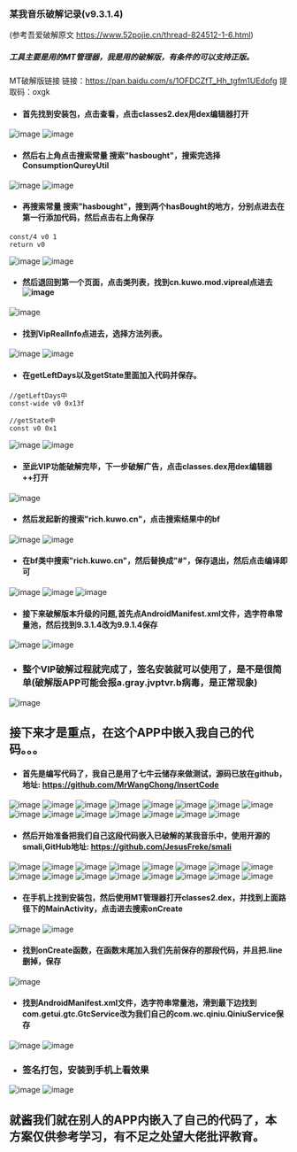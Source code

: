 ### 某我音乐破解记录(v9.3.1.4)
(参考吾爱破解原文 https://www.52pojie.cn/thread-824512-1-6.html)
##### 工具主要是用的MT管理器，我是用的破解版，有条件的可以支持正版。
MT破解版链接
链接：https://pan.baidu.com/s/1OFDCZfT_Hh_tgfm1UEdofg
提取码：oxgk

* #### 首先找到安装包，点击查看，点击classes2.dex用dex编辑器打开
![image](https://note.youdao.com/yws/public/resource/54605a04c254330e24bdcaf76a0dc85a/xmlnote/WEBRESOURCE6bece81e32412dff1e33334cd725c423/8790)
![image](https://note.youdao.com/yws/public/resource/54605a04c254330e24bdcaf76a0dc85a/xmlnote/WEBRESOURCE60d7bc1fdc02646660e09c4513cac42e/8800)

* #### 然后右上角点击搜索常量 搜索"hasbought"，搜索完选择ConsumptionQureyUtil
![image](https://note.youdao.com/yws/public/resource/54605a04c254330e24bdcaf76a0dc85a/xmlnote/WEBRESOURCE1c3f6b836c0f8ff3aa8a39333264f640/8805)
![image](https://note.youdao.com/yws/public/resource/54605a04c254330e24bdcaf76a0dc85a/xmlnote/WEBRESOURCE8a55581ea3310ef7521fa1a90e19c173/8807)

* #### 再搜索常量 搜索"hasbought"，搜到两个hasBought的地方，分别点进去在第一行添加代码，然后点击右上角保存
```
const/4 v0 1
return v0
```
![image](https://note.youdao.com/yws/public/resource/54605a04c254330e24bdcaf76a0dc85a/xmlnote/WEBRESOURCEb8cba8b8da0c5cb5df53f49528cc2e94/8809)
![image](https://note.youdao.com/yws/public/resource/54605a04c254330e24bdcaf76a0dc85a/xmlnote/WEBRESOURCEd4945852aee7bb30e9d66911c1760eb3/8826)

* #### 然后退回到第一个页面，点击类列表，找到cn.kuwo.mod.vipreal点进去  ![image](https://note.youdao.com/yws/public/resource/54605a04c254330e24bdcaf76a0dc85a/xmlnote/WEBRESOURCE95001ed86b77ce0eca142e001961ba1a/8832)
![image](https://note.youdao.com/yws/public/resource/54605a04c254330e24bdcaf76a0dc85a/xmlnote/WEBRESOURCE7a7912a4bfb0f3bfa4b82102dcdf63e3/8834)

* #### 找到VipRealInfo点进去，选择方法列表。
![image](https://note.youdao.com/yws/public/resource/54605a04c254330e24bdcaf76a0dc85a/xmlnote/WEBRESOURCE042e22dd2714bad4db5400be491c2fde/8836)
![image](https://note.youdao.com/yws/public/resource/54605a04c254330e24bdcaf76a0dc85a/xmlnote/WEBRESOURCE9ca6cc80e0904b5dcf8471cf92445bba/8840)

* #### 在getLeftDays以及getState里面加入代码并保存。
```
//getLeftDays中
const-wide v0 0x13f

//getState中
const v0 0x1
```

![image](https://note.youdao.com/yws/public/resource/54605a04c254330e24bdcaf76a0dc85a/xmlnote/WEBRESOURCE4bc290b5deb05171f0c4553d9b0243d3/8842)
![image](https://note.youdao.com/yws/public/resource/54605a04c254330e24bdcaf76a0dc85a/xmlnote/WEBRESOURCE0dfc289d61b70a371d5bf54953f858a6/8844)

* #### 至此VIP功能破解完毕，下一步破解广告，点击classes.dex用dex编辑器++打开
![image](https://note.youdao.com/yws/public/resource/54605a04c254330e24bdcaf76a0dc85a/xmlnote/WEBRESOURCE72d16ae588a5b087efc0b307c9407117/8873)

* #### 然后发起新的搜索"rich.kuwo.cn"，点击搜索结果中的bf
![image](https://note.youdao.com/yws/public/resource/54605a04c254330e24bdcaf76a0dc85a/xmlnote/WEBRESOURCE2c4468ba7aa621a9f31f13851ded9ea0/8875)
![image](https://note.youdao.com/yws/public/resource/54605a04c254330e24bdcaf76a0dc85a/xmlnote/WEBRESOURCEd1af55de4a538c6ffcea26e0d52991c5/8877)

* #### 在bf类中搜索"rich.kuwo.cn"，然后替换成"#"，保存退出，然后点击编译即可
![image](https://note.youdao.com/yws/public/resource/54605a04c254330e24bdcaf76a0dc85a/xmlnote/WEBRESOURCE10cc142669f098beaa429d18ead1c536/8879)
![image](https://note.youdao.com/yws/public/resource/54605a04c254330e24bdcaf76a0dc85a/xmlnote/WEBRESOURCE341fa7f7c78c2445bae0d49597b0950d/8881)
![image](https://note.youdao.com/yws/public/resource/54605a04c254330e24bdcaf76a0dc85a/xmlnote/WEBRESOURCE62ded6036a8c22748e2d1fd8f55e741c/8883)

* #### 接下来破解版本升级的问题,首先点AndroidManifest.xml文件，选字符串常量池，然后找到9.3.1.4改为9.9.1.4保存
![image](https://note.youdao.com/yws/public/resource/54605a04c254330e24bdcaf76a0dc85a/xmlnote/WEBRESOURCE0d79b746ab8a7676734b180f29838908/8909)
![image](https://note.youdao.com/yws/public/resource/54605a04c254330e24bdcaf76a0dc85a/xmlnote/WEBRESOURCE82093b72415b069ceb677b5475f8d850/8911)
* ### 整个VIP破解过程就完成了，签名安装就可以使用了，是不是很简单(破解版APP可能会报a.gray.jvptvr.b病毒，是正常现象)

![image](https://note.youdao.com/yws/public/resource/54605a04c254330e24bdcaf76a0dc85a/xmlnote/WEBRESOURCEa6184451d12b9ca9cbbbd8d8cf380c3f/8918)


## 接下来才是重点，在这个APP中嵌入我自己的代码。。。

* #### 首先是编写代码了，我自己是用了七牛云储存来做测试，源码已放在github，地址: https://github.com/MrWangChong/InsertCode

![image](https://note.youdao.com/yws/public/resource/54605a04c254330e24bdcaf76a0dc85a/xmlnote/WEBRESOURCE6a65762292ec235fce0adfaf165a9289/8957)
![image](https://note.youdao.com/yws/public/resource/54605a04c254330e24bdcaf76a0dc85a/xmlnote/WEBRESOURCE4d0bb59e0acadef8ec372020c37a7119/8955)
![image](https://note.youdao.com/yws/public/resource/54605a04c254330e24bdcaf76a0dc85a/xmlnote/WEBRESOURCE4f77de357eb94e418c8cb35ebd634c4c/8949)
![image](https://note.youdao.com/yws/public/resource/54605a04c254330e24bdcaf76a0dc85a/xmlnote/WEBRESOURCEa1a41bcb1e897af41e91ad1e75346cf6/8952)
![image](https://note.youdao.com/yws/public/resource/54605a04c254330e24bdcaf76a0dc85a/xmlnote/WEBRESOURCEd42287a027cfd1f272698e6fd21ecc65/8956)
![image](https://note.youdao.com/yws/public/resource/54605a04c254330e24bdcaf76a0dc85a/xmlnote/WEBRESOURCE40bd60695d54c474a6830f09dfd2a99d/8954)
![image](https://note.youdao.com/yws/public/resource/54605a04c254330e24bdcaf76a0dc85a/xmlnote/WEBRESOURCE42d7b4ec1385f7c509d4b882905e607f/8953)
![image](https://note.youdao.com/yws/public/resource/54605a04c254330e24bdcaf76a0dc85a/xmlnote/WEBRESOURCEc37dbfb4ed35f83a7c907841a4fe3d3b/8977)
![image](https://note.youdao.com/yws/public/resource/54605a04c254330e24bdcaf76a0dc85a/xmlnote/WEBRESOURCEe7eeb3ca636f891f47c0487caad43574/8946)
![image](https://note.youdao.com/yws/public/resource/54605a04c254330e24bdcaf76a0dc85a/xmlnote/WEBRESOURCEc61cb8c319e9bf9ddb8d9ee69e389768/8948)
![image](https://note.youdao.com/yws/public/resource/54605a04c254330e24bdcaf76a0dc85a/xmlnote/WEBRESOURCE3409ad322cddb5124efebee0b163c7c6/8951)
![image](https://note.youdao.com/yws/public/resource/54605a04c254330e24bdcaf76a0dc85a/xmlnote/WEBRESOURCE53245bedb1337b913592c11b8396da26/8945)
![image](https://note.youdao.com/yws/public/resource/54605a04c254330e24bdcaf76a0dc85a/xmlnote/WEBRESOURCEcc6851e6c362f9b5f720a531e4ad0bc7/8947)
![image](https://note.youdao.com/yws/public/resource/54605a04c254330e24bdcaf76a0dc85a/xmlnote/WEBRESOURCEa86962d206cb229cb8cf2830d2554dc4/8944)
![image](https://note.youdao.com/yws/public/resource/54605a04c254330e24bdcaf76a0dc85a/xmlnote/WEBRESOURCEb17918c4a10b575aca36ffe32ce37d85/8950)
* #### 然后开始准备把我们自己这段代码嵌入已破解的某我音乐中，使用开源的smali,GitHub地址: https://github.com/JesusFreke/smali
![image](https://note.youdao.com/yws/public/resource/54605a04c254330e24bdcaf76a0dc85a/xmlnote/WEBRESOURCE6a4a4e41a6cd0353fbe362e2c5a6b044/9008)
![image](https://note.youdao.com/yws/public/resource/54605a04c254330e24bdcaf76a0dc85a/xmlnote/WEBRESOURCE1d7b8b7cf143b8d22f6eb7bdaf8fa3dd/9010)
![image](https://note.youdao.com/yws/public/resource/54605a04c254330e24bdcaf76a0dc85a/xmlnote/WEBRESOURCE2c35406d8c5b044cdfaa08ef2f56ec92/9012)
![image](https://note.youdao.com/yws/public/resource/54605a04c254330e24bdcaf76a0dc85a/xmlnote/WEBRESOURCE5974b74b35027dce167a6b0231a394ec/9014)
![image](https://note.youdao.com/yws/public/resource/54605a04c254330e24bdcaf76a0dc85a/xmlnote/WEBRESOURCE46835f3e99fd6efdbc6a37a9910de5df/9044)
![image](https://note.youdao.com/yws/public/resource/54605a04c254330e24bdcaf76a0dc85a/xmlnote/WEBRESOURCE2c46a7088744f6b7a21adddab76db4a5/9018)
![image](https://note.youdao.com/yws/public/resource/54605a04c254330e24bdcaf76a0dc85a/xmlnote/WEBRESOURCE61c607765d69b33886d06193775838c1/9020)
![image](https://note.youdao.com/yws/public/resource/54605a04c254330e24bdcaf76a0dc85a/xmlnote/WEBRESOURCE680777cbeb673ce85eec6aa07e0153b8/9022)
![image](https://note.youdao.com/yws/public/resource/54605a04c254330e24bdcaf76a0dc85a/xmlnote/WEBRESOURCE4e3d7310d246b5949ddc1f7ac76627ce/9024)
![image](https://note.youdao.com/yws/public/resource/54605a04c254330e24bdcaf76a0dc85a/xmlnote/WEBRESOURCE4ba368e447836b3d5b586d334ef6b83c/9026)
![image](https://note.youdao.com/yws/public/resource/54605a04c254330e24bdcaf76a0dc85a/xmlnote/WEBRESOURCE7455059bdbf2c2cacb89460e408c485b/9028)
![image](https://note.youdao.com/yws/public/resource/54605a04c254330e24bdcaf76a0dc85a/xmlnote/WEBRESOURCE878c1ee54ecad333be20a2f76a502a58/9030)
![image](https://note.youdao.com/yws/public/resource/54605a04c254330e24bdcaf76a0dc85a/xmlnote/WEBRESOURCE0853a98877ee439755d0328782fd124f/9032)
![image](https://note.youdao.com/yws/public/resource/54605a04c254330e24bdcaf76a0dc85a/xmlnote/WEBRESOURCEd89ad01036ab7d38d2fb8fd0e998aae4/9034)
![image](https://note.youdao.com/yws/public/resource/54605a04c254330e24bdcaf76a0dc85a/xmlnote/WEBRESOURCEbadce6b6536e69aca5961e67ffe7ecfd/9036)
![image](https://note.youdao.com/yws/public/resource/54605a04c254330e24bdcaf76a0dc85a/xmlnote/WEBRESOURCE4db813a4925c059fc91e66acd5ce9948/9038)
* #### 在手机上找到安装包，然后使用MT管理器打开classes2.dex，并找到上面路径下的MainActivity，点击进去搜索onCreate
![image](https://note.youdao.com/yws/public/resource/54605a04c254330e24bdcaf76a0dc85a/xmlnote/WEBRESOURCEdf0ffd27f150189fd6154b4edfe49543/9073)
![image](https://note.youdao.com/yws/public/resource/54605a04c254330e24bdcaf76a0dc85a/xmlnote/WEBRESOURCEefde90047d9b12021e6e86c55e50d7f1/9075)
* #### 找到onCreate函数，在函数末尾加入我们先前保存的那段代码，并且把.line删掉，保存
![image](https://note.youdao.com/yws/public/resource/54605a04c254330e24bdcaf76a0dc85a/xmlnote/WEBRESOURCE4c1c468e639e1bb119c93b92699be054/9077)
* #### 找到AndroidManifest.xml文件，选字符串常量池，滑到最下边找到com.getui.gtc.GtcService改为我们自己的com.wc.qiniu.QiniuService保存
![image](https://note.youdao.com/yws/public/resource/54605a04c254330e24bdcaf76a0dc85a/xmlnote/WEBRESOURCE0292b713f653f8507b86cba2b8eb0d6c/9079)
![image](https://note.youdao.com/yws/public/resource/54605a04c254330e24bdcaf76a0dc85a/xmlnote/WEBRESOURCEe81fde4eab3ce139e72e286dc09942db/9081)

* ### 签名打包，安装到手机上看效果
![image](https://note.youdao.com/yws/public/resource/54605a04c254330e24bdcaf76a0dc85a/xmlnote/WEBRESOURCEd91af1310655b9bff3568a0393632cd2/9040)
![image](https://note.youdao.com/yws/public/resource/54605a04c254330e24bdcaf76a0dc85a/xmlnote/WEBRESOURCEcdecf70ed08c2199dcc1c2a57a51bbf3/9042)

## 就酱我们就在别人的APP内嵌入了自己的代码了，本方案仅供参考学习，有不足之处望大佬批评教育。